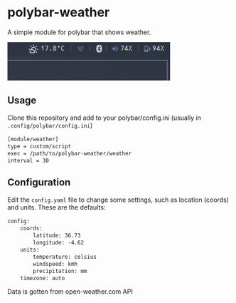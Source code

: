 # polybar-weather

A simple module for polybar that shows weather.

![alt text](https://github.com/AntonioManceraGamez/polybar-weather/blob/development/screenshots/example.png)

## Usage
Clone this repository and add to your polybar/config.ini (usually in ``.config/polybar/config.ini``)

    [module/weather]
    type = custom/script
    exec = /path/to/polybar-weather/weather
    interval = 30

## Configuration
Edit the ``config.yaml`` file to change some settings, such as location (coords) and units. These are the defaults:

	config:
		coords:
			latitude: 36.73
			longitude: -4.62
		units:
			temperature: celsius
			windspeed: kmh
			precipitation: mm
		timezone: auto

Data is gotten from open-weather.com API
